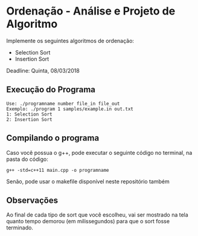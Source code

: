 # Ordenação - Análise e Projeto de Algoritmo
Implemente os seguintes algoritmos de ordenação:

  - Selection Sort
  - Insertion Sort

Deadline: Quinta, 08/03/2018

## Execução do Programa
    Use: ./programname number file_in file_out
    Exemplo: ./program 1 samples/example.in out.txt
    1: Selection Sort
    2: Insertion Sort

## Compilando o programa
Caso você possua o g++, pode executar o seguinte código no terminal, na pasta do código:
    
    g++ -std=c++11 main.cpp -o programname

Senão, pode usar o makefile disponível neste repositório também

## Observações
Ao final de cada tipo de sort que você escolheu, vai ser mostrado na tela quanto tempo demorou (em milissegundos) para que o sort fosse terminado.
